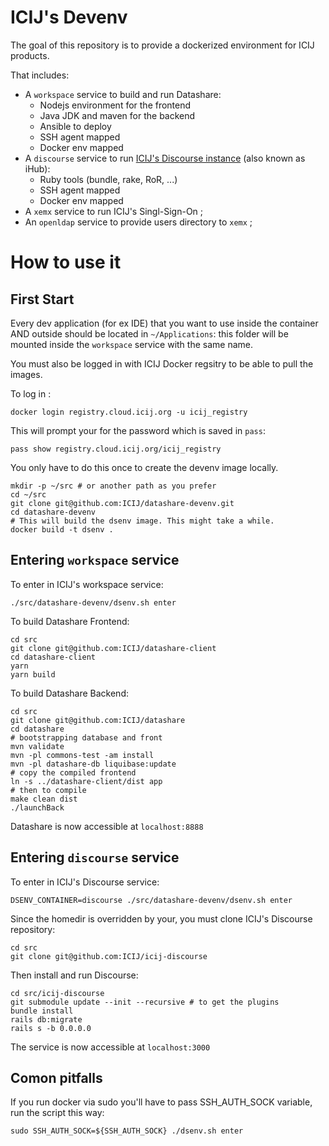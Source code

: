 # ICIJ's Devenv

The goal of this repository is to provide a dockerized environment for ICIJ products.

That includes:

* A `workspace` service to build and run Datashare:
  * Nodejs environment for the frontend
  * Java JDK and maven for the backend
  * Ansible to deploy
  * SSH agent mapped
  * Docker env mapped
* A `discourse` service to run [ICIJ's Discourse instance](https://github.com/icij/icij-discourse) (also known as iHub):
  * Ruby tools (bundle, rake, RoR, ...)
  * SSH agent mapped
  * Docker env mapped
* A `xemx` service to run ICIJ's Singl-Sign-On ;
* An `openldap` service to provide users directory to `xemx` ;

# How to use it

## First Start

Every dev application (for ex IDE) that you want to use inside the container
AND outside should be located in `~/Applications`: this folder will be mounted
inside the `workspace` service with the same name.

You must also be logged in with ICIJ Docker regsitry to be able to pull the images.

To log in :

```shell script
docker login registry.cloud.icij.org -u icij_registry
```

This will prompt your for the password which is saved in `pass`:

```shell script
pass show registry.cloud.icij.org/icij_registry
```

You only have to do this once to create the devenv image locally.

```shell script
mkdir -p ~/src # or another path as you prefer
cd ~/src
git clone git@github.com:ICIJ/datashare-devenv.git
cd datashare-devenv
# This will build the dsenv image. This might take a while.
docker build -t dsenv .
```

## Entering `workspace` service

To enter in ICIJ's workspace service:

```shell script
./src/datashare-devenv/dsenv.sh enter
```

To build Datashare Frontend:

```shell script
cd src
git clone git@github.com:ICIJ/datashare-client
cd datashare-client
yarn
yarn build
```

To build Datashare Backend:

```shell script
cd src
git clone git@github.com:ICIJ/datashare
cd datashare
# bootstrapping database and front
mvn validate
mvn -pl commons-test -am install
mvn -pl datashare-db liquibase:update
# copy the compiled frontend
ln -s ../datashare-client/dist app
# then to compile
make clean dist
./launchBack
```

Datashare is now accessible at `localhost:8888`

## Entering `discourse` service

To enter in ICIJ's Discourse service:

```shell script
DSENV_CONTAINER=discourse ./src/datashare-devenv/dsenv.sh enter
```

Since the homedir is overridden by your, you must clone ICIJ's Discourse
repository:

```shell script
cd src
git clone git@github.com:ICIJ/icij-discourse
```

Then install and run Discourse:

```shell script
cd src/icij-discourse
git submodule update --init --recursive # to get the plugins
bundle install
rails db:migrate
rails s -b 0.0.0.0
```

The service is now accessible at `localhost:3000`

## Comon pitfalls

If you run docker via sudo you'll have to pass SSH_AUTH_SOCK variable, run the script this way:

```
sudo SSH_AUTH_SOCK=${SSH_AUTH_SOCK} ./dsenv.sh enter
